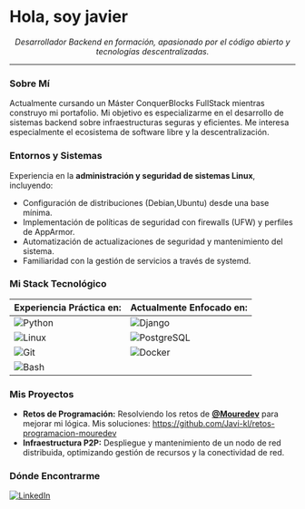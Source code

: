 # Hola, soy javier

<p align="center">
  <em>Desarrollador Backend en formación, apasionado por el código abierto y tecnologías descentralizadas.</em>
</p>

---

### Sobre Mí

Actualmente cursando un Máster ConquerBlocks FullStack mientras construyo mi portafolio. Mi objetivo es especializarme en el desarrollo de sistemas backend sobre infraestructuras seguras y eficientes.
Me interesa especialmente el ecosistema de software libre y la descentralización.

### Entornos y Sistemas

Experiencia en la **administración y seguridad de sistemas Linux**, incluyendo:
- Configuración de distribuciones (Debian,Ubuntu) desde una base mínima.
- Implementación de políticas de seguridad con firewalls (UFW) y perfiles de AppArmor.
- Automatización de actualizaciones de seguridad y mantenimiento del sistema.
- Familiaridad con la gestión de servicios a través de systemd.


### Mi Stack Tecnológico

| Experiencia Práctica en: | Actualmente Enfocado en: |
| ---------------------- | ------------------------------------------ |
| ![Python](https://img.shields.io/badge/-Python-3776AB?style=for-the-badge&logo=python&logoColor=white) | ![Django](https://img.shields.io/badge/-Django-092E20?style=for-the-badge&logo=django&logoColor=white) |
| ![Linux](https://img.shields.io/badge/-Linux-FCC624?style=for-the-badge&logo=linux&logoColor=black) | ![PostgreSQL](https://img.shields.io/badge/-PostgreSQL-4169E1?style=for-the-badge&logo=postgresql&logoColor=white) |
| ![Git](https://img.shields.io/badge/-Git-F05032?style=for-the-badge&logo=git&logoColor=white) | ![Docker](https://img.shields.io/badge/-Docker-2496ED?style=for-the-badge&logo=docker&logoColor=white) |
| ![Bash](https://img.shields.io/badge/-Bash-4EAA25?style=for-the-badge&logo=gnubash&logoColor=white) | |


### Mis Proyectos

- **Retos de Programación:** Resolviendo los retos de **[@Mouredev](https://github.com/mouredev)** para mejorar mi lógica. Mis soluciones: https://github.com/Javi-kl/retos-programacion-mouredev
- **Infraestructura P2P:** Despliegue y mantenimiento de un nodo de red distribuida, optimizando gestión de recursos y la conectividad de red.


### Dónde Encontrarme

[![LinkedIn](https://img.shields.io/badge/LinkedIn-0077B5?style=for-the-badge&logo=linkedin&logoColor=white)](https://www.linkedin.com/in/javier-s-3177722b9/)

